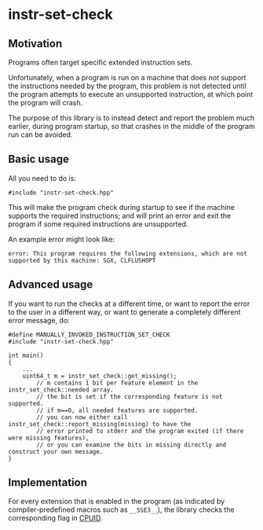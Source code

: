 # instr-set-check

## Motivation

Programs often target specific extended instruction sets.

Unfortunately, when a program is run on a machine that does *not* support the instructions needed by the program,
this problem is not detected until the program attempts to execute an unsupported instruction, at which point the program will crash.

The purpose of this library is to instead detect and report the problem much earlier, during program startup, so that crashes in
the middle of the program run can be avoided.

## Basic usage

All you need to do is:

    #include "instr-set-check.hpp"

This will make the program check during startup to see if the machine supports the required instructions;
and will print an error and exit the program if some required instructions are unsupported.

An example error might look like:

    error: This program requires the following extensions, which are not supported by this machine: SGX, CLFLUSHOPT

## Advanced usage

If you want to run the checks at a different time, or want to report the error to the user in a different way, or want to generate a completely different error message, do:

    #define MANUALLY_INVOKED_INSTRUCTION_SET_CHECK
    #include "instr-set-check.hpp"

    int main()
    {
        ...
        uint64_t m = instr_set_check::get_missing();
            // m contains 1 bit per feature element in the instr_set_check::needed array.
            // the bit is set if the corresponding feature is not supported.
            // if m==0, all needed features are supported.
            // you can now either call instr_set_check::report_missing(missing) to have the
            // error printed to stderr and the program exited (if there were missing features),
            // or you can examine the bits in missing directly and construct your own message.
    }

## Implementation

For every extension that is enabled in the program (as indicated by compiler-predefined macros such as `__SSE3__`),
the library checks the corresponding flag in [CPUID](https://en.wikipedia.org/wiki/CPUID).
